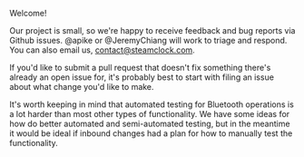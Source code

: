 Welcome!

Our project is small, so we're happy to receive feedback and bug reports via Github issues. @apike or @JeremyChiang will work to triage and respond. You can also email us, contact@steamclock.com.

If you'd like to submit a pull request that doesn't fix something there's already an open issue for, it's probably best to start with filing an issue about what change you'd like to make.

It's worth keeping in mind that automated testing for Bluetooth operations is a lot harder than most other types of functionality. We have some ideas for how do better automated and semi-automated testing, but in the meantime it would be ideal if inbound changes had a plan for how to manually test the functionality.
